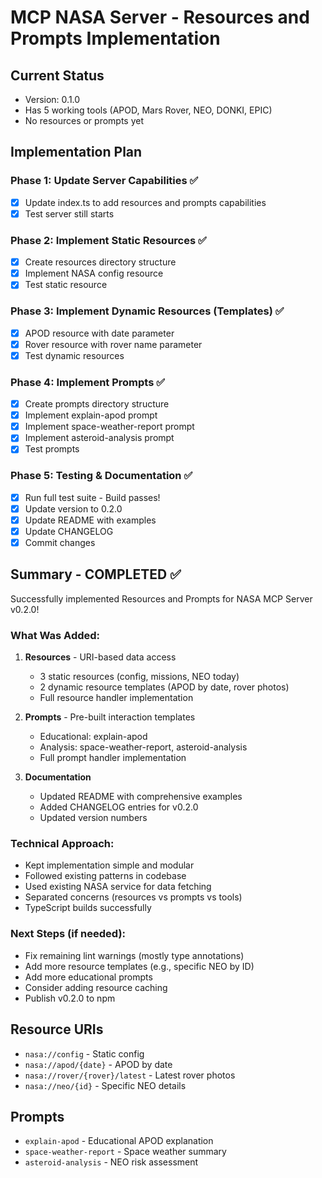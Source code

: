 # MCP NASA Server - Resources and Prompts Implementation

## Current Status
- Version: 0.1.0
- Has 5 working tools (APOD, Mars Rover, NEO, DONKI, EPIC)
- No resources or prompts yet

## Implementation Plan

### Phase 1: Update Server Capabilities ✅
- [x] Update index.ts to add resources and prompts capabilities
- [x] Test server still starts

### Phase 2: Implement Static Resources ✅
- [x] Create resources directory structure
- [x] Implement NASA config resource
- [x] Test static resource

### Phase 3: Implement Dynamic Resources (Templates) ✅
- [x] APOD resource with date parameter
- [x] Rover resource with rover name parameter
- [x] Test dynamic resources

### Phase 4: Implement Prompts ✅
- [x] Create prompts directory structure
- [x] Implement explain-apod prompt
- [x] Implement space-weather-report prompt
- [x] Implement asteroid-analysis prompt
- [x] Test prompts

### Phase 5: Testing & Documentation ✅
- [x] Run full test suite - Build passes!
- [x] Update version to 0.2.0
- [x] Update README with examples
- [x] Update CHANGELOG
- [x] Commit changes

## Summary - COMPLETED ✅

Successfully implemented Resources and Prompts for NASA MCP Server v0.2.0!

### What Was Added:
1. **Resources** - URI-based data access
   - 3 static resources (config, missions, NEO today)
   - 2 dynamic resource templates (APOD by date, rover photos)
   - Full resource handler implementation

2. **Prompts** - Pre-built interaction templates
   - Educational: explain-apod
   - Analysis: space-weather-report, asteroid-analysis
   - Full prompt handler implementation

3. **Documentation**
   - Updated README with comprehensive examples
   - Added CHANGELOG entries for v0.2.0
   - Updated version numbers

### Technical Approach:
- Kept implementation simple and modular
- Followed existing patterns in codebase
- Used existing NASA service for data fetching
- Separated concerns (resources vs prompts vs tools)
- TypeScript builds successfully

### Next Steps (if needed):
- Fix remaining lint warnings (mostly type annotations)
- Add more resource templates (e.g., specific NEO by ID)
- Add more educational prompts
- Consider adding resource caching
- Publish v0.2.0 to npm

## Resource URIs
- `nasa://config` - Static config
- `nasa://apod/{date}` - APOD by date
- `nasa://rover/{rover}/latest` - Latest rover photos
- `nasa://neo/{id}` - Specific NEO details

## Prompts
- `explain-apod` - Educational APOD explanation
- `space-weather-report` - Space weather summary
- `asteroid-analysis` - NEO risk assessment
